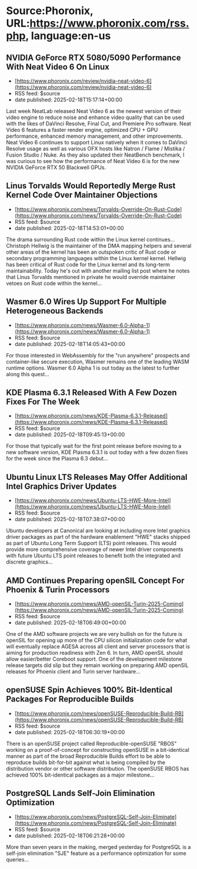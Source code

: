 # Source:Phoronix, URL:https://www.phoronix.com/rss.php, language:en-us

## NVIDIA GeForce RTX 5080/5090 Performance With Neat Video 6 On Linux
 - [https://www.phoronix.com/review/nvidia-neat-video-6](https://www.phoronix.com/review/nvidia-neat-video-6)
 - RSS feed: $source
 - date published: 2025-02-18T15:17:14+00:00

Last week NeatLab released Neat Video 6 as the newest version of their video engine to reduce noise and enhance video quality that can be used with the likes of DaVinci Resolve, Final Cut, and Premiere Pro software. Neat Video 6 features a faster render engine, optimized CPU + GPU performance, enhanced memory management, and other improvements. Neat Video 6 continues to support Linux natively when it comes to DaVinci Resolve usage as well as various OFX hosts like Natron / Flame / Mistika / Fusion Studio / Nuke. As they also updated their NeatBench benchmark, I was curious to see how the performance of Neat Video 6 is for the new NVIDIA GeForce RTX 50 Blackwell GPUs.

## Linus Torvalds Would Reportedly Merge Rust Kernel Code Over Maintainer Objections
 - [https://www.phoronix.com/news/Torvalds-Override-On-Rust-Code](https://www.phoronix.com/news/Torvalds-Override-On-Rust-Code)
 - RSS feed: $source
 - date published: 2025-02-18T14:53:01+00:00

The drama surrounding Rust code within the Linux kernel continues... Christoph Hellwig is the maintainer of the DMA mapping helpers and several other areas of the kernel has been an outspoken critic of Rust code or secondary programming languages within the Linux kernel kernel. Hellwig has been critical of Rust code for the Linux kernel and its long-term maintainability. Today he's out with another mailing list post where he notes that Linus Torvalds mentioned in private he would override maintainer vetoes on Rust code within the kernel...

## Wasmer 6.0 Wires Up Support For Multiple Heterogeneous Backends
 - [https://www.phoronix.com/news/Wasmer-6.0-Alpha-1](https://www.phoronix.com/news/Wasmer-6.0-Alpha-1)
 - RSS feed: $source
 - date published: 2025-02-18T14:05:43+00:00

For those interested in WebAssembly for the "run anywhere" prospects and container-like secure execution, Wasmer remains one of the leading WASM runtime options. Wasmer 6.0 Alpha 1 is out today as the latest to further along this quest...

## KDE Plasma 6.3.1 Released With A Few Dozen Fixes For The Week
 - [https://www.phoronix.com/news/KDE-Plasma-6.3.1-Released](https://www.phoronix.com/news/KDE-Plasma-6.3.1-Released)
 - RSS feed: $source
 - date published: 2025-02-18T09:45:13+00:00

For those that typically wait for the first point release before moving to a new software version, KDE Plasma 6.3.1 is out today with a few dozen fixes for the week since the Plasma 6.3 debut...

## Ubuntu Linux LTS Releases May Offer Additional Intel Graphics Driver Updates
 - [https://www.phoronix.com/news/Ubuntu-LTS-HWE-More-Intel](https://www.phoronix.com/news/Ubuntu-LTS-HWE-More-Intel)
 - RSS feed: $source
 - date published: 2025-02-18T07:38:07+00:00

Ubuntu developers at Canonical are looking at including more Intel graphics driver packages as part of the hardware enablement "HWE" stacks shipped as part of Ubuntu Long Term Support (LTS) point releases. This would provide more comprehensive coverage of newer Intel driver components with future Ubuntu LTS point releases to benefit both the integrated and discrete graphics...

## AMD Continues Preparing openSIL Concept For Phoenix & Turin Processors
 - [https://www.phoronix.com/news/AMD-openSIL-Turin-2025-Coming](https://www.phoronix.com/news/AMD-openSIL-Turin-2025-Coming)
 - RSS feed: $source
 - date published: 2025-02-18T06:49:00+00:00

One of the AMD software projects we are very bullish on for the future is openSIL for opening up more of the CPU silicon initialization code for what will eventually replace AGESA across all client and server processors that is aiming for production readiness with Zen 6. In turn, AMD openSIL should allow easier/better Coreboot support. One of the development milestone release targets did slip but they remain working on preparing AMD openSIL releases for Phoenix client and Turin server hardware...

## openSUSE Spin Achieves 100% Bit-Identical Packages For Reproducible Builds
 - [https://www.phoronix.com/news/openSUSE-Reproducible-Build-RB](https://www.phoronix.com/news/openSUSE-Reproducible-Build-RB)
 - RSS feed: $source
 - date published: 2025-02-18T06:30:19+00:00

There is an openSUSE project called Reproducible-openSUSE "RBOS" working on a proof-of-concept for constructing openSUSE in a bit-identical manner as part of the broad Reproducible Builds effort to be able to reproduce builds bit-for-bit against what is being compiled by the distribution vendor or other software distribution. The openSUSE RBOS has achieved 100% bit-identical packages as a major milestone...

## PostgreSQL Lands Self-Join Elimination Optimization
 - [https://www.phoronix.com/news/PostgreSQL-Self-Join-Eliminate](https://www.phoronix.com/news/PostgreSQL-Self-Join-Eliminate)
 - RSS feed: $source
 - date published: 2025-02-18T06:21:28+00:00

More than seven years in the making, merged yesterday for PostgreSQL is a self-join elimination "SJE" feature as a performance optimization for some queries...

